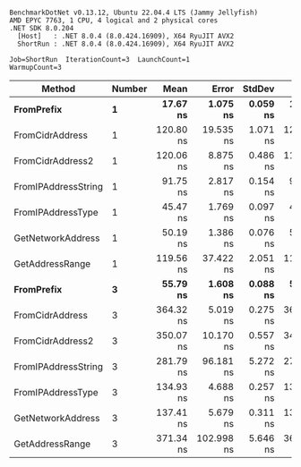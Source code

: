 ```

BenchmarkDotNet v0.13.12, Ubuntu 22.04.4 LTS (Jammy Jellyfish)
AMD EPYC 7763, 1 CPU, 4 logical and 2 physical cores
.NET SDK 8.0.204
  [Host]   : .NET 8.0.4 (8.0.424.16909), X64 RyuJIT AVX2
  ShortRun : .NET 8.0.4 (8.0.424.16909), X64 RyuJIT AVX2

Job=ShortRun  IterationCount=3  LaunchCount=1  
WarmupCount=3  

```
| Method              | Number | Mean      | Error      | StdDev   | Min       | Max       | Gen0   | Allocated |
|-------------------- |------- |----------:|-----------:|---------:|----------:|----------:|-------:|----------:|
| **FromPrefix**          | **1**      |  **17.67 ns** |   **1.075 ns** | **0.059 ns** |  **17.60 ns** |  **17.71 ns** | **0.0007** |      **56 B** |
| FromCidrAddress     | 1      | 120.80 ns |  19.535 ns | 1.071 ns | 120.10 ns | 122.03 ns | 0.0012 |     112 B |
| FromCidrAddress2    | 1      | 120.06 ns |   8.875 ns | 0.486 ns | 119.68 ns | 120.60 ns | 0.0012 |     112 B |
| FromIPAddressString | 1      |  91.75 ns |   2.817 ns | 0.154 ns |  91.59 ns |  91.90 ns | 0.0006 |      56 B |
| FromIPAddressType   | 1      |  45.47 ns |   1.769 ns | 0.097 ns |  45.40 ns |  45.58 ns | 0.0010 |      88 B |
| GetNetworkAddress   | 1      |  50.19 ns |   1.386 ns | 0.076 ns |  50.13 ns |  50.28 ns | 0.0007 |      56 B |
| GetAddressRange     | 1      | 119.56 ns |  37.422 ns | 2.051 ns | 117.33 ns | 121.35 ns | 0.0019 |     168 B |
| **FromPrefix**          | **3**      |  **55.79 ns** |   **1.608 ns** | **0.088 ns** |  **55.70 ns** |  **55.87 ns** | **0.0020** |     **168 B** |
| FromCidrAddress     | 3      | 364.32 ns |   5.019 ns | 0.275 ns | 364.04 ns | 364.59 ns | 0.0038 |     336 B |
| FromCidrAddress2    | 3      | 350.07 ns |  10.170 ns | 0.557 ns | 349.57 ns | 350.67 ns | 0.0038 |     336 B |
| FromIPAddressString | 3      | 281.79 ns |  96.181 ns | 5.272 ns | 278.74 ns | 287.88 ns | 0.0019 |     168 B |
| FromIPAddressType   | 3      | 134.93 ns |   4.688 ns | 0.257 ns | 134.76 ns | 135.23 ns | 0.0031 |     264 B |
| GetNetworkAddress   | 3      | 137.41 ns |   5.679 ns | 0.311 ns | 137.18 ns | 137.76 ns | 0.0019 |     168 B |
| GetAddressRange     | 3      | 371.34 ns | 102.998 ns | 5.646 ns | 364.82 ns | 374.61 ns | 0.0057 |     504 B |
